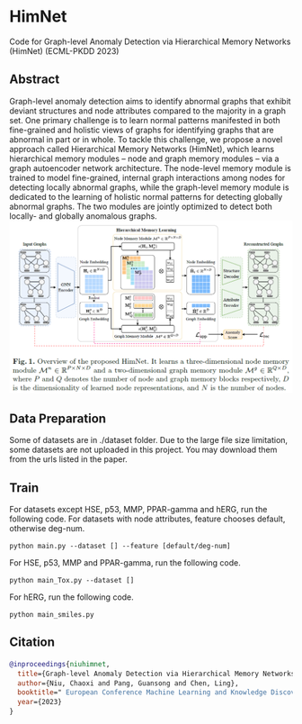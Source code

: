 # HimNet
Code for Graph-level Anomaly Detection via Hierarchical Memory Networks (HimNet) (ECML-PKDD 2023)

## Abstract
Graph-level anomaly detection aims to identify abnormal graphs that exhibit deviant structures and node attributes compared to the majority in a graph set. One primary challenge is to learn normal patterns manifested in both fine-grained and holistic views of graphs for identifying graphs that are abnormal in part or in whole. To tackle this challenge, we propose a novel approach called Hierarchical Memory Networks (HimNet), which learns hierarchical memory modules – node and graph memory modules – via a graph autoencoder network architecture. The node-level memory module is trained to model fine-grained, internal graph interactions among nodes for detecting locally abnormal graphs, while the graph-level memory module is dedicated to the learning of holistic normal patterns for detecting globally abnormal graphs. The two modules are jointly optimized to detect both locally- and globally anomalous graphs.
![Framework](framework.PNG)

## Data Preparation

Some of datasets are in ./dataset folder. Due to the large file size limitation, some datasets are not uploaded in this project. You may download them from the urls listed in the paper.

## Train

For datasets except HSE, p53, MMP, PPAR-gamma and hERG, run the following code. For datasets with node attributes, feature chooses default, otherwise deg-num.

	python main.py --dataset [] --feature [default/deg-num]

For HSE, p53, MMP and PPAR-gamma, run the following code.

	python main_Tox.py --dataset []

For hERG, run the following code.

	python main_smiles.py


## Citation
```bibtex
@inproceedings{niuhimnet,
  title={Graph-level Anomaly Detection via Hierarchical Memory Networks},
  author={Niu, Chaoxi and Pang, Guansong and Chen, Ling},
  booktitle=" European Conference Machine Learning and Knowledge Discovery in Databases",
  year={2023}
}
```

